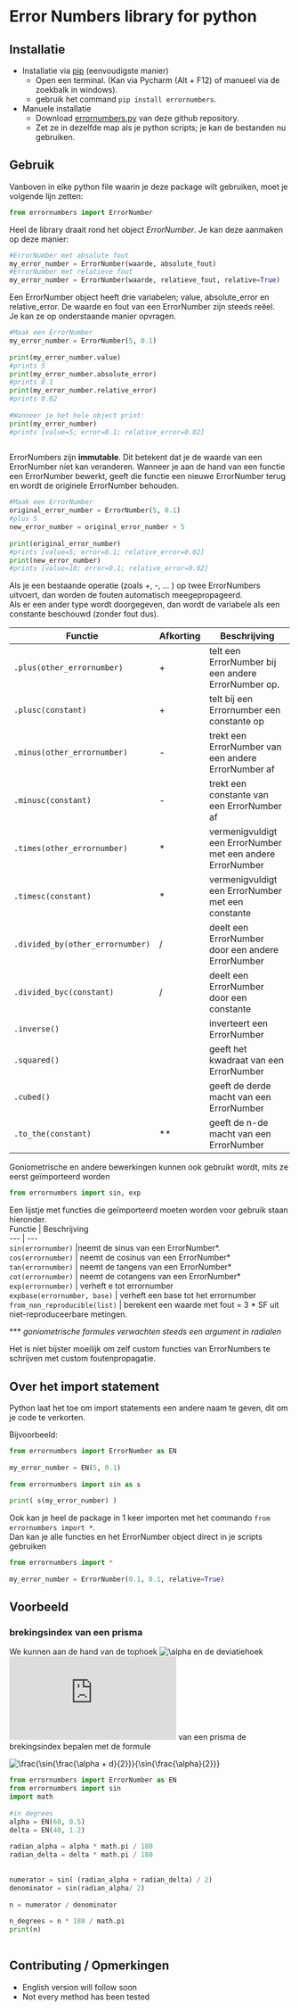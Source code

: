 # Error Numbers library for python  
  
## Installatie  
  
- Installatie via [pip](https://phoenixnap.com/kb/install-pip-windows) (eenvoudigste manier)  
  - Open een terminal. (Kan via Pycharm (Alt + F12) of manueel via de zoekbalk in windows).  
  - gebruik het command `pip install errornumbers`.  
- Manuele installatie  
  - Download [errornumbers.py](https://github.com/aap007freak/errornumbers/blob/master/errornumbers.py) van deze github repository.  
  - Zet ze in dezelfde map als je python scripts; je kan de bestanden nu gebruiken.  
  
  
## Gebruik  
  
Vanboven in elke python file waarin je deze package wilt gebruiken, moet je volgende lijn zetten:  
  
```python  
from errornumbers import ErrorNumber  
```  
  
Heel de library draait rond het object *ErrorNumber*. Je kan deze aanmaken op deze manier:  
  
  
```python  
#ErrorNumber met absolute fout  
my_error_number = ErrorNumber(waarde, absolute_fout)  
#ErrorNumber met relatieve fout  
my_error_number = ErrorNumber(waarde, relatieve_fout, relative=True)  
```  
  
  
Een ErrorNumber object heeft drie variabelen; value, absolute_error en relative_error. De waarde en fout van een ErrorNumber zijn steeds reëel.  
 Je kan ze op onderstaande manier opvragen.  
  
```python  
#Maak een ErrorNumber  
my_error_number = ErrorNumber(5, 0.1)  
  
print(my_error_number.value)  
#prints 5  
print(my_error_number.absolute_error)  
#prints 0.1  
print(my_error_number.relative_error)  
#prints 0.02  
  
#Wanneer je het hele object print:  
print(my_error_number)  
#prints [value=5; error=0.1; relative_error=0.02]  
  
```  
  
  
ErrorNumbers zijn **immutable**. Dit betekent dat je de waarde van een ErrorNumber niet kan veranderen. Wanneer je aan de hand van een functie een ErrorNumber bewerkt, geeft die functie een nieuwe ErrorNumber terug en wordt de originele ErrorNumber behouden.  
  
```python  
#Maak een ErrorNumber  
original_error_number = ErrorNumber(5, 0.1)  
#plus 5  
new_error_number = original_error_number + 5  
  
print(original_error_number)  
#prints [value=5; error=0.1; relative_error=0.02]  
print(new_error_number)  
#prints [value=10; error=0.1; relative_error=0.02]  
```  
Als je een bestaande operatie (zoals +, -, ... ) op twee ErrorNumbers uitvoert, dan worden de fouten automatisch meegepropageerd.   
Als er een ander type wordt doorgegeven, dan wordt de variabele als een constante beschouwd (zonder fout dus).    
  
Functie | Afkorting | Beschrijving  
--- | --- | ---  
`.plus(other_errornumber)` | + | telt een ErrorNumber bij een andere ErrorNumber op.    
`.plusc(constant)` | + | telt bij een Errornumber een constante op  
`.minus(other_errornumber)` | - | trekt een ErrorNumber van een andere ErrorNumber af  
`.minusc(constant)` | - | trekt een constante van een ErrorNumber af  
`.times(other_errornumber)` | * | vermenigvuldigt een ErrorNumber met een andere ErrorNumber  
`.timesc(constant)` | * | vermenigvuldigt een ErrorNumber met een constante  
`.divided_by(other_errornumber)` | / | deelt een ErrorNumber door een andere ErrorNumber  
`.divided_byc(constant)` | / | deelt een ErrorNumber door een constante  
`.inverse()` |  | inverteert een ErrorNumber  
`.squared()` |  | geeft het kwadraat van een ErrorNumber  
`.cubed()` |  | geeft de derde macht van een ErrorNumber  
`.to_the(constant)` | ** | geeft de n-de macht van een ErrorNumber  
  
  
Goniometrische en andere bewerkingen kunnen ook gebruikt wordt, mits ze eerst geïmporteerd worden  
  
```python  
from errornumbers import sin, exp  
```  
  
Een lijstje met functies die geïmporteerd moeten worden voor gebruik staan hieronder.  
Functie | Beschrijving  
--- | ---  
`sin(errornumber)` |neemt de sinus van een ErrorNumber*.  
`cos(errornumber)` | neemt de cosinus van een ErrorNumber*  
`tan(errornumber)` | neemt de tangens van een ErrorNumber*  
`cot(errornumber)` | neemt de cotangens van een ErrorNumber*  
`exp(errornumber)` | verheft e tot errornumber  
`expbase(errornumber, base)` | verheft een base tot het errornumber  
`from_non_reproducible(list)` | berekent een waarde met fout = 3 * SF uit niet-reproduceerbare metingen.
  
*** *goniometrische formules verwachten steeds een argument in radialen*  
  
Het is niet bijster moeilijk om zelf custom functies van ErrorNumbers te schrijven met custom foutenpropagatie.
## Over het import statement  
  
Python laat het toe om import statements een andere naam te geven, dit om je code te verkorten.  
  
Bijvoorbeeld:  
  
```python  
from errornumbers import ErrorNumber as EN  
  
my_error_number = EN(5, 0.1)  
  
from errornumbers import sin as s  
  
print( s(my_error_number) )  
```  
  
Ook kan je heel de package in 1 keer importen met het commando `from errornumbers import *`.  
Dan kan je alle functies en het ErrorNumber object direct in je scripts gebruiken  
  
```python  
from errornumbers import *  
  
my_error_number = ErrorNumber(0.1, 0.1, relative=True)  
```  
  
## Voorbeeld  
  
### brekingsindex van een prisma  
  
We kunnen aan de hand van de tophoek ![\alpha](https://latex.codecogs.com/svg.latex?\space\alpha) en de deviatiehoek ![\delta](https://latex.codecogs.com/svg.latex?d) van een prisma de brekingsindex bepalen met de formule  
  
![\frac{\sin{\frac{\alpha + d}{2}}}{\sin{\frac{\alpha}{2}}}](https://latex.codecogs.com/svg.latex?\Large&space;n=\frac{\sin{\frac{\alpha+d}{2}}}{\sin{\frac{\alpha}{2}}})  
  
```Python  
from errornumbers import ErrorNumber as EN  
from errornumbers import sin  
import math  
  
#in degrees  
alpha = EN(60, 0.5)  
delta = EN(40, 1.2)  
  
radian_alpha = alpha * math.pi / 180  
radian_delta = delta * math.pi / 180  
  
  
numerator = sin( (radian_alpha + radian_delta) / 2)  
denominator = sin(radian_alpha/ 2)  
  
n = numerator / denominator  
  
n_degrees = n * 180 / math.pi  
print(n)  
  
```  
  
  
## Contributing / Opmerkingen  
- English version will follow soon  
- Not every method has been tested